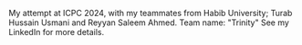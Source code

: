 My attempt at ICPC 2024, with my teammates from Habib University; Turab Hussain Usmani and Reyyan Saleem Ahmed. 
Team name: "Trinity" 
See my LinkedIn for more details.
